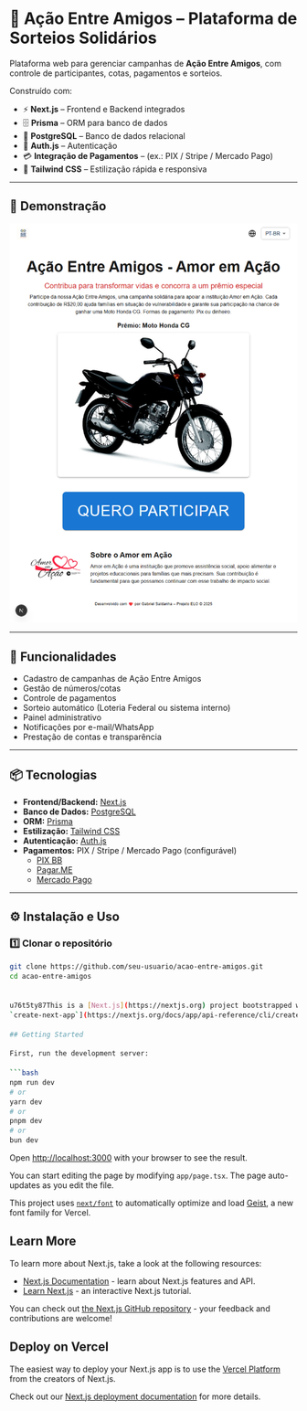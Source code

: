 # 🎯 Ação Entre Amigos – Plataforma de Sorteios Solidários

Plataforma web para gerenciar campanhas de **Ação Entre Amigos**, com controle de participantes, cotas, pagamentos e
sorteios.

Construído com:

- ⚡ **Next.js** – Frontend e Backend integrados
- 🗄 **Prisma** – ORM para banco de dados
- 🐘 **PostgreSQL** – Banco de dados relacional
- 🔐 **Auth.js** – Autenticação
- 💳 **Integração de Pagamentos** – (ex.: PIX / Stripe / Mercado Pago)
- 🎨 **Tailwind CSS** – Estilização rápida e responsiva

---

## 📸 Demonstração

![Preview](./public/preview.png)

---

## 🚀 Funcionalidades

- Cadastro de campanhas de Ação Entre Amigos
- Gestão de números/cotas
- Controle de pagamentos
- Sorteio automático (Loteria Federal ou sistema interno)
- Painel administrativo
- Notificações por e-mail/WhatsApp
- Prestação de contas e transparência

---

## 📦 Tecnologias

- **Frontend/Backend:** [Next.js](https://nextjs.org/)
- **Banco de Dados:** [PostgreSQL](https://www.postgresql.org/)
- **ORM:** [Prisma](https://www.prisma.io/)
- **Estilização:** [Tailwind CSS](https://tailwindcss.com/)
- **Autenticação:** [Auth.js](https://authjs.dev/)
- **Pagamentos:** PIX / Stripe / Mercado Pago (configurável)
    - [PIX BB](https://www.bb.com.br/site/developers/bb-como-servico/api-pix)
    - [Pagar.ME](https://docs.pagar.me/reference/visão-geral-sobre-pagamento)
    - [Mercado Pago](https://www.mercadopago.com.br/developers/pt/reference)

---

## ⚙️ Instalação e Uso

### 1️⃣ Clonar o repositório

```bash
git clone https://github.com/seu-usuario/acao-entre-amigos.git
cd acao-entre-amigos


u76t5ty87This is a [Next.js](https://nextjs.org) project bootstrapped with [
`create-next-app`](https://nextjs.org/docs/app/api-reference/cli/create-next-app).

## Getting Started

First, run the development server:

```bash
npm run dev
# or
yarn dev
# or
pnpm dev
# or
bun dev
```

Open [http://localhost:3000](http://localhost:3000) with your browser to see the result.

You can start editing the page by modifying `app/page.tsx`. The page auto-updates as you edit the file.

This project uses [`next/font`](https://nextjs.org/docs/app/building-your-application/optimizing/fonts) to automatically
optimize and load [Geist](https://vercel.com/font), a new font family for Vercel.

## Learn More

To learn more about Next.js, take a look at the following resources:

- [Next.js Documentation](https://nextjs.org/docs) - learn about Next.js features and API.
- [Learn Next.js](https://nextjs.org/learn) - an interactive Next.js tutorial.

You can check out [the Next.js GitHub repository](https://github.com/vercel/next.js) - your feedback and contributions
are welcome!

## Deploy on Vercel

The easiest way to deploy your Next.js app is to use
the [Vercel Platform](https://vercel.com/new?utm_medium=default-template&filter=next.js&utm_source=create-next-app&utm_campaign=create-next-app-readme)
from the creators of Next.js.

Check out our [Next.js deployment documentation](https://nextjs.org/docs/app/building-your-application/deploying) for
more details.
